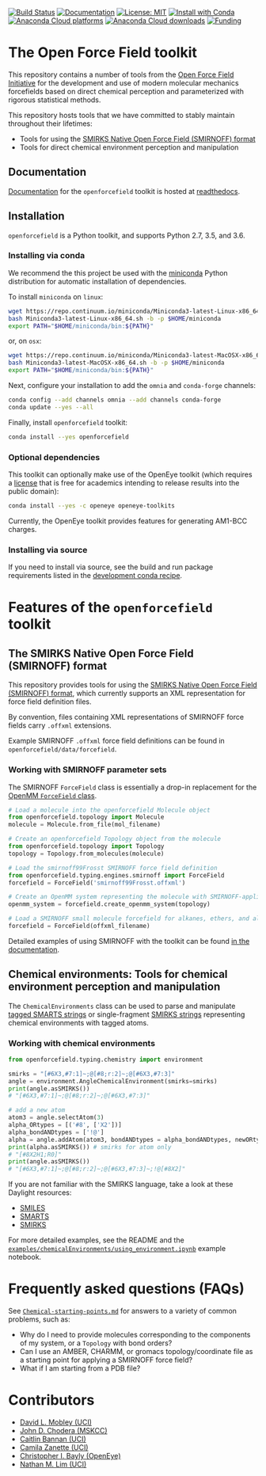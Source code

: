 [![Build Status](https://travis-ci.org/openforcefield/openforcefield.svg?branch=master)](https://travis-ci.org/openforcefield/openforcefield?branch=master)
[![Documentation](https://readthedocs.org/projects/open-forcefield-toolkit/badge/?version=topology)](http://open-forcefield-toolkit.readthedocs.io/en/topology/?badge=topology)
[![License: MIT](https://img.shields.io/badge/License-MIT-yellow.svg)](https://opensource.org/licenses/MIT)
[![Install with Conda](https://anaconda.org/omnia/openforcefield/badges/installer/conda.svg)](https://anaconda.org/omnia/openforcefield)
[![Anaconda Cloud platforms](https://anaconda.org/omnia/openforcefield/badges/platforms.svg)](https://anaconda.org/omnia/openforcefield)
[![Anaconda Cloud downloads](https://anaconda.org/omnia/openforcefield/badges/downloads.svg)](https://anaconda.org/openforcefield/openforcefield)
[![Funding](https://img.shields.io/badge/Funding-Open%20Force%20Field%20Consortium-brightgreen.svg)](http://openforcefield.org)

# The Open Force Field toolkit

This repository contains a number of tools from the [Open Force Field Initiative](http://openforcefield.org) for the development and use of modern molecular mechanics forcefields based on direct chemical perception and parameterized with rigorous statistical methods.

This repository hosts tools that we have committed to stably maintain throughout their lifetimes:
* Tools for using the [SMIRKS Native Open Force Field (SMIRNOFF) format](https://open-forcefield-toolkit.readthedocs.io/en/topology/smirnoff.html)
* Tools for direct chemical environment perception and manipulation

## Documentation

[Documentation](https://open-forcefield-toolkit.readthedocs.io/en/topology) for the `openforcefield` toolkit is hosted at [readthedocs](https://open-forcefield-toolkit.readthedocs.io/en/topology).

## Installation

`openforcefield` is a Python toolkit, and supports Python 2.7, 3.5, and 3.6.

### Installing via conda

We recommend the this project be used with the [miniconda](http://conda.pydata.org/miniconda.html) Python distribution for automatic installation of dependencies.

To install `miniconda` on `linux`:
```bash
wget https://repo.continuum.io/miniconda/Miniconda3-latest-Linux-x86_64.sh
bash Miniconda3-latest-Linux-x86_64.sh -b -p $HOME/miniconda
export PATH="$HOME/miniconda/bin:${PATH}"
```
or, on `osx`:
```bash
wget https://repo.continuum.io/miniconda/Miniconda3-latest-MacOSX-x86_64.sh
bash Miniconda3-latest-MacOSX-x86_64.sh -b -p $HOME/miniconda
export PATH="$HOME/miniconda/bin:${PATH}"
```

Next, configure your installation to add the `omnia` and `conda-forge` channels:
```bash
conda config --add channels omnia --add channels conda-forge
conda update --yes --all
```

Finally, install `openforcefield` toolkit:
```bash
conda install --yes openforcefield
```

### Optional dependencies

This toolkit can optionally make use of the OpenEye toolkit (which requires a [license](https://www.eyesopen.com/licensing-philosophy) that is free for academics intending to release results into the public domain):
```bash
conda install --yes -c openeye openeye-toolkits
```
Currently, the OpenEye toolkit provides features for generating AM1-BCC charges.

### Installing via source

If you need to install via source, see the build and run package requirements listed in the [development conda recipe](https://github.com/openforcefield/openforcefield/blob/topology/devtools/conda-recipe/meta.yaml).

# Features of the `openforcefield` toolkit

## The SMIRKS Native Open Force Field (SMIRNOFF) format

This repository provides tools for using the [SMIRKS Native Open Force Field (SMIRNOFF) format](https://open-forcefield-toolkit.readthedocs.io/en/topology/smirnoff.html), which currently supports an XML representation for force field definition files.

By convention, files containing XML representations of SMIRNOFF force fields carry `.offxml` extensions.

Example SMIRNOFF `.offxml` force field definitions can be found in `openforcefield/data/forcefield`.

### Working with SMIRNOFF parameter sets

The SMIRNOFF `ForceField` class is essentially a drop-in replacement for the [OpenMM `ForceField` class](http://docs.openmm.org/latest/api-python/generated/simtk.openmm.app.forcefield.ForceField.html#simtk.openmm.app.forcefield.ForceField).

```python
# Load a molecule into the openforcefield Molecule object
from openforcefield.topology import Molecule
molecule = Molecule.from_file(mol_filename)

# Create an openforcefield Topology object from the molecule
from openforcefield.topology import Topology
topology = Topology.from_molecules(molecule)

# Load the smirnoff99Frosst SMIRNOFF force field definition
from openforcefield.typing.engines.smirnoff import ForceField
forcefield = ForceField('smirnoff99Frosst.offxml')

# Create an OpenMM system representing the molecule with SMIRNOFF-applied parameters
openmm_system = forcefield.create_openmm_system(topology)

# Load a SMIRNOFF small molecule forcefield for alkanes, ethers, and alcohols
forcefield = ForceField(offxml_filename)
```
Detailed examples of using SMIRNOFF with the toolkit can be found [in the documentation](https://open-forcefield-toolkit.readthedocs.io/en/topology/examples.html).

## Chemical environments: Tools for chemical environment perception and manipulation

The `ChemicalEnvironments` class can be used to parse and manipulate [tagged SMARTS strings](http://www.daylight.com/dayhtml/doc/theory/theory.smarts.html) or single-fragment [SMIRKS strings](http://www.daylight.com/dayhtml/doc/theory/theory.smirks.html) representing chemical environments with tagged atoms.

### Working with chemical environments

```python
from openforcefield.typing.chemistry import environment

smirks = "[#6X3,#7:1]~;@[#8;r:2]~;@[#6X3,#7:3]"
angle = environment.AngleChemicalEnvironment(smirks=smirks)
print(angle.asSMIRKS())
# "[#6X3,#7:1]~;@[#8;r:2]~;@[#6X3,#7:3]"

# add a new atom
atom3 = angle.selectAtom(3)
alpha_ORtypes = [('#8', ['X2'])]
alpha_bondANDtypes = ['!@']
alpha = angle.addAtom(atom3, bondANDtypes = alpha_bondANDtypes, newORtypes = alpha_ORtypes)
print(alpha.asSMIRKS()) # smirks for atom only
# "[#8X2H1;R0]"
print(angle.asSMIRKS())
# "[#6X3,#7:1]~;@[#8;r:2]~;@[#6X3,#7:3]~;!@[#8X2]"
```
If you are not familiar with the SMIRKS language, take a look at these Daylight resources:
* [SMILES](http://www.daylight.com/dayhtml_tutorials/languages/smiles/index.html)
* [SMARTS](http://www.daylight.com/dayhtml/doc/theory/theory.smarts.html)
* [SMIRKS](http://www.daylight.com/dayhtml_tutorials/languages/smirks/index.html)

For more detailed examples, see the README and the [`examples/chemicalEnvironments/using_environment.ipynb`](https://github.com/openforcefield/openforcefield/blob/master/examples/chemicalEnvironments/using_environments.ipynb) example notebook.

# Frequently asked questions (FAQs)

See [`Chemical-starting-points.md`](Chemical-starting-points.md) for answers to a variety of common problems, such as:
* Why do I need to provide molecules corresponding to the components of my system, or a `Topology` with bond orders?
* Can I use an AMBER, CHARMM, or gromacs topology/coordinate file as a starting point for applying a SMIRNOFF force field?
* What if I am starting from a PDB file?

# Contributors

* [David L. Mobley (UCI)](https://github.com/davidlmobley)
* [John D. Chodera (MSKCC)](https://github.com/jchodera)
* [Caitlin Bannan (UCI)](https://github.com/bannanc)
* [Camila Zanette (UCI)](https://github.com/camizanette)
* [Christopher I. Bayly (OpenEye)](https://github.com/cbayly13)
* [Nathan M. Lim (UCI)](https://github.com/nathanmlim)
